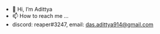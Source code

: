 - 👋 Hi, I’m Adittya
- 📫 How to reach me ...
- discord: reaper#3247, email: das.adittya914@gmail.com

<!---
repxeR/repxeR is a ✨ special ✨ repository because its `README.md` (this file) appears on your GitHub profile.
You can click the Preview link to take a look at your changes.
--->
